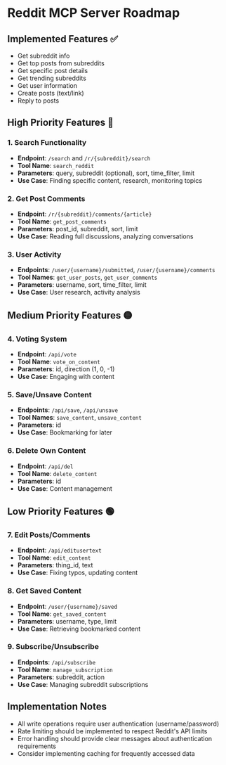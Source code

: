 # Reddit MCP Server Roadmap

## Implemented Features ✅
- Get subreddit info
- Get top posts from subreddits
- Get specific post details
- Get trending subreddits
- Get user information
- Create posts (text/link)
- Reply to posts

## High Priority Features 🔴

### 1. Search Functionality
- **Endpoint**: `/search` and `/r/{subreddit}/search`
- **Tool Name**: `search_reddit`
- **Parameters**: query, subreddit (optional), sort, time_filter, limit
- **Use Case**: Finding specific content, research, monitoring topics

### 2. Get Post Comments
- **Endpoint**: `/r/{subreddit}/comments/{article}`
- **Tool Name**: `get_post_comments`
- **Parameters**: post_id, subreddit, sort, limit
- **Use Case**: Reading full discussions, analyzing conversations

### 3. User Activity
- **Endpoints**: `/user/{username}/submitted`, `/user/{username}/comments`
- **Tool Names**: `get_user_posts`, `get_user_comments`
- **Parameters**: username, sort, time_filter, limit
- **Use Case**: User research, activity analysis

## Medium Priority Features 🟡

### 4. Voting System
- **Endpoint**: `/api/vote`
- **Tool Name**: `vote_on_content`
- **Parameters**: id, direction (1, 0, -1)
- **Use Case**: Engaging with content

### 5. Save/Unsave Content
- **Endpoints**: `/api/save`, `/api/unsave`
- **Tool Names**: `save_content`, `unsave_content`
- **Parameters**: id
- **Use Case**: Bookmarking for later

### 6. Delete Own Content
- **Endpoint**: `/api/del`
- **Tool Name**: `delete_content`
- **Parameters**: id
- **Use Case**: Content management

## Low Priority Features 🟢

### 7. Edit Posts/Comments
- **Endpoint**: `/api/editusertext`
- **Tool Name**: `edit_content`
- **Parameters**: thing_id, text
- **Use Case**: Fixing typos, updating content

### 8. Get Saved Content
- **Endpoint**: `/user/{username}/saved`
- **Tool Name**: `get_saved_content`
- **Parameters**: username, type, limit
- **Use Case**: Retrieving bookmarked content

### 9. Subscribe/Unsubscribe
- **Endpoints**: `/api/subscribe`
- **Tool Name**: `manage_subscription`
- **Parameters**: subreddit, action
- **Use Case**: Managing subreddit subscriptions

## Implementation Notes

- All write operations require user authentication (username/password)
- Rate limiting should be implemented to respect Reddit's API limits
- Error handling should provide clear messages about authentication requirements
- Consider implementing caching for frequently accessed data